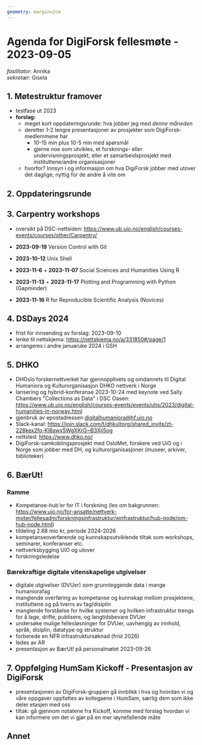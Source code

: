 ```yaml
---
geometry: margin=2cm
---
```


# Agenda for DigiForsk fellesmøte - 2023-09-05

*fasilitator*: Annika   
*sekretær*: Gisela  

## 1. Møtestruktur framover

- testfase ut 2023
- **forslag:**
  - meget kort oppdateringsrunde: hva jobber jeg med *denne måneden*
  - deretter 1-2 lengre presentasjoner av prosjekter som DigiForsk-medlemmene har
    - 10-15 min plus 10-5 min med spørsmål
    - gjerne noe som utvikles, et forsknings- eller undervisningsprosjekt, eller et samarbeidsprosjekt med instituttene/andre organisasjoner
  - hvorfor? Innsyn i og informasjon om hva DigiForsk jobber med utover det daglige; nyttig for de andre å vite om

## 2. Oppdateringsrunde

## 3. Carpentry workshops

- oversikt på DSC-nettsiden: https://www.ub.uio.no/english/courses-events/courses/other/Carpentry/

- **2023-09-19** Version Control with Git
- **2023-10-12** Unix Shell
- **2023-11-6** + **2023-11-07** Social Sciences and Humanities Using R
- **2023-11-13** + **2023-11-17** Plotting and Programming with Python (Gapminder)
- **2023-11-16** R for Reproducible Scientific Analysis (Novices)

## 4. DSDays 2024

- frist for innsending av forslag: 2023-09-10
- lenke til nettskjema: https://nettskjema.no/a/331850#/page/1
- arrangeres i andre januaruke 2024 i GSH

## 5. DHKO

- DHOslo forskernettverket har gjennopplivets og omdannets til Digital Humaniora og Kulturorganisasjon DHKO nettverk i Norge
- lansering og hybrid-konferanse 2023-10-24 med keynote ved Sally Chambers "Collections as Data" i DSC Oasen: https://www.ub.uio.no/english/courses-events/events/uhs/2023/digital-humanities-in-norway.html
- gjenbruk av epostadressen digitalhumaniora@hf.uio.no
- Slack-kanal: https://join.slack.com/t/dhkultorg/shared_invite/zt-228kex2fo-Kl8awx5WgXKrG~B3Xji5og 
- nettsted: https://www.dhko.no/
- DigiForsk-samkoblingsprosjekt med OsloMet, forskere ved UiO og i Norge som jobber med DH, og kulturorganisasjoner (museer, arkiver, biblioteker)

## 6. BærUt!

### Ramme

- Kompetanse-hub'er for IT i forskning (les om bakgrunnen: https://www.uio.no/for-ansatte/nettverk-moter/fellesadm/forskningsinfrastruktur/einfrastruktur/hub-node/om-hub-node.html)
- tildeling 2.68 mio kr, periode 2024-2026
- kompetanseoverførende og kunnskapsutviklende tiltak som workshops, seminarer, konferanser etc.
- nettverksbygging UiO og utover
- forskningsledelse

### Bærekraftige digitale vitenskapelige utgivelser

- digitale utgivelser (DVUer) som grunnleggende data i mange humaniorafag
- manglende overføring av kompetanse og kunnskap mellom prosjektene, instituttene og på tverrs av fag/disiplin
- manglende forståelse for hvilke systemer og hvilken infrastruktur trengs for å lage, drifte, publisere, og langtidsbevare DVUer
- undersøke mulige fellesløsninger for DVUer, uavhengig av innhold, språk, disiplin, datatype og struktur
- forberede en NFR infrastruktursøknad (frist 2026)
- ledes av AR
- presentasjon av BærUt! på personalmøtet 2023-09-26

## 7. Oppfølging HumSam Kickoff - Presentasjon av DigiForsk

- presentasjonen av DigiForsk-gruppen gå innblikk i hva og hvordan vi og våre oppgaver oppfattes av kollegaene i HumSam, særlig dem som ikke deler etasjen med oss
- tiltak: gå gjennom notatene fra Kickoff, komme med forslag hvordan vi kan informere om det vi gjør på en mer iøynefallende måte

## Annet
